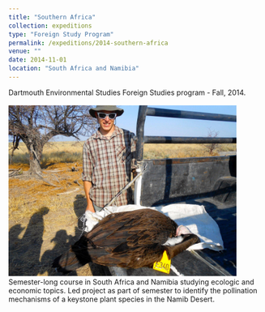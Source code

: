```yaml
---
title: "Southern Africa"
collection: expeditions
type: "Foreign Study Program"
permalink: /expeditions/2014-southern-africa
venue: ""
date: 2014-11-01
location: "South Africa and Namibia"
---
```


Dartmouth Environmental Studies Foreign Studies program - Fall, 2014.<br/>
<br/><img src='/images/10952099_10152629521703091_6653878523729964015_o.jpg' width='450'/><br/>
Semester-long course in South Africa and Namibia studying ecologic and economic topics. Led project as part of semester to identify the pollination mechanisms of a keystone plant species in the Namib Desert.